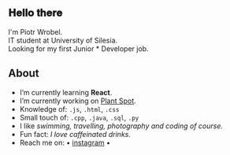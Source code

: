 <h2>𝐇𝐞𝐥𝐥𝐨 𝐭𝐡𝐞𝐫𝐞 </h2>
<p>I'm Piotr Wrobel.<br />
IT student at University of Silesia.<br />
Looking for my first Junior * Developer job.</p>

## About
* I’m currently learning **React**.
* I’m currently working on [Plant Spot](https://github.com/ajiiz/plants-react-app).
* Knowledge of: `.js`, `.html`, `.css`
* Small touch of: `.cpp`, `.java`, `.sql`, `.py`
* I like *swimming, travelling, photography and coding of course.*
* Fun fact: *I love caffeinated drinks.*
* Reach me on: • <a href="https://www.instagram.com/pvvrbl/">instagram</a> •
